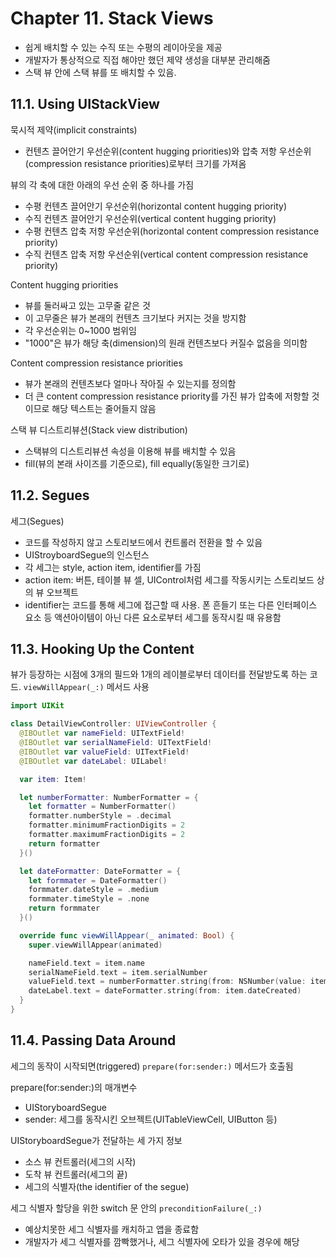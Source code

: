 # Chapter 11. Stack Views

- 쉽게 배치할 수 있는 수직 또는 수평의 레이아웃을 제공
- 개발자가 통상적으로 직접 해야만 했던 제약 생성을 대부분 관리해줌
- 스택 뷰 안에 스택 뷰를 또 배치할 수 있음.

## 11.1. Using UIStackView

묵시적 제약(implicit constraints)

- 컨텐츠 끌어안기 우선순위(content hugging priorities)와 압축 저항 우선순위(compression resistance priorities)로부터 크기를 가져옴

뷰의 각 축에 대한 아래의 우선 순위 중 하나를 가짐

- 수평 컨텐츠 끌어안기 우선순위(horizontal content hugging priority)
- 수직 컨텐츠 끌어안기 우선순위(vertical content hugging priority)
- 수평 컨텐츠 압축 저항 우선순위(horizontal content compression resistance priority)
- 수직 컨텐츠 압축 저항 우선순위(vertical content compression resistance priority)

Content hugging priorities

- 뷰를 둘러싸고 있는 고무줄 같은 것
- 이 고무줄은 뷰가 본래의 컨텐츠 크기보다 커지는 것을 방지함
- 각 우선순위는 0~1000 범위임
- "1000"은 뷰가 해당 축(dimension)의 원래 컨텐츠보다 커질수 없음을 의미함

Content compression resistance priorities

- 뷰가 본래의 컨텐츠보다 얼마나 작아질 수 있는지를 정의함
- 더 큰 content compression resistance priority를 가진 뷰가 압축에 저항할 것이므로 해당 텍스트는 줄어들지 않음

스택 뷰 디스트리뷰션(Stack view distribution)

- 스택뷰의 디스트리뷰션 속성을 이용해 뷰를 배치할 수 있음
- fill(뷰의 본래 사이즈를 기준으로), fill equally(동일한 크기로)

## 11.2. Segues

세그(Segues)

- 코드를 작성하지 않고 스토리보드에서 컨트롤러 전환을 할 수 있음
- UIStroyboardSegue의 인스턴스
- 각 세그는 style, action item, identifier를 가짐
- action item: 버튼, 테이블 뷰 셀, UIControl처럼 세그를 작동시키는 스토리보드 상의 뷰 오브젝트
- identifier는 코드를 통해 세그에 접근할 때 사용. 폰 흔들기 또는 다른 인터페이스 요소 등 액션아이템이 아닌 다른 요소로부터 세그를 동작시킬 때 유용함

## 11.3. Hooking Up the Content

뷰가 등장하는 시점에 3개의 필드와 1개의 레이블로부터 데이터를 전달받도록 하는 코드. `viewWillAppear(_:)` 메서드 사용

```swift
import UIKit

class DetailViewController: UIViewController {
  @IBOutlet var nameField: UITextField!
  @IBOutlet var serialNameField: UITextField!
  @IBOutlet var valueField: UITextField!
  @IBOutlet var dateLabel: UILabel!

  var item: Item!

  let numberFormatter: NumberFormatter = {
    let formatter = NumberFormatter()
    formatter.numberStyle = .decimal
    formatter.minimumFractionDigits = 2
    formatter.maximumFractionDigits = 2
    return formatter
  }()

  let dateFormatter: DateFormatter = {
    let formmater = DateFormatter()
    formmater.dateStyle = .medium
    formmater.timeStyle = .none
    return formmater
  }()

  override func viewWillAppear(_ animated: Bool) {
    super.viewWillAppear(animated)

    nameField.text = item.name
    serialNameField.text = item.serialNumber
    valueField.text = numberFormatter.string(from: NSNumber(value: item.valueInDollars))
    dateLabel.text = dateFormatter.string(from: item.dateCreated)
  }
}
```

## 11.4. Passing Data Around

세그의 동작이 시작되면(triggered) `prepare(for:sender:)` 메서드가 호출됨

prepare(for:sender:)의 매개변수

- UIStoryboardSegue
- sender: 세그를 동작시킨 오브젝트(UITableViewCell, UIButton 등)

UIStoryboardSegue가 전달하는 세 가지 정보

- 소스 뷰 컨트롤러(세그의 시작)
- 도착 뷰 컨트롤러(세그의 끝)
- 세그의 식별자(the identifier of the segue)

세그 식별자 할당을 위한 switch 문 안의 `preconditionFailure(_:)`

- 예상치못한 세그 식별자를 캐치하고 앱을 종료함
- 개발자가 세그 식별자를 깜빡했거나, 세그 식별자에 오타가 있을 경우에 해당
